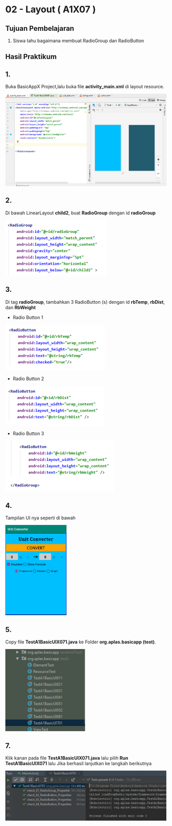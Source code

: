 # 02 - Layout ( A1X07 )


## Tujuan Pembelajaran

1. Siswa tahu bagaimana membuat RadioGroup dan RadioButton

## Hasil Praktikum 

## 1.
Buka BasicAppX Project,lalu 
buka file **activity_main.xml** di layout resource.

![Teks alternatif](img/A1X03/1.PNG)

## 2. 
Di bawah LinearLayout **child2**, buat **RadioGroup** dengan id **radioGroup**

![Teks alternatif](img/A1X07/1.PNG)


## 3.
Di tag **radioGroup**, tambahkan 3 RadioButton (s) dengan id **rbTemp**, **rbDist**, dan **RbWeight**

* Radio Button 1

![Teks alternatif](img/A1X07/2.PNG)

* Radio Button 2

![Teks alternatif](img/A1X07/3.PNG)

* Radio Button 3

![Teks alternatif](img/A1X07/4.PNG)

## 4. 
Tampilan UI nya seperti di bawah

![Teks alternatif](img/A1X07/5.PNG)

## 5. 
Copy file **TestA1BasicUIX071.java** ke Folder **org.aplas.basicapp (test)**.

![Teks alternatif](img/A1X07/6.PNG)


## 7. 
Klik kanan pada file **TestA1BasicUIX071.java** lalu pilih **Run TestA1BasicUIX071** lalu Jika berhasil lanjutkan ke langkah berikutnya 

![Teks alternatif](img/A1X07/7.PNG)

